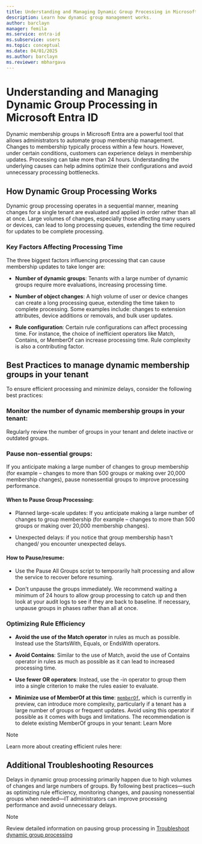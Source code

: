 ```yaml
---
title: Understanding and Managing Dynamic Group Processing in Microsoft Entra ID
description: Learn how dynamic group management works. 
author: barclayn
manager: femila
ms.service: entra-id
ms.subservice: users
ms.topic: conceptual
ms.date: 04/01/2025
ms.author: barclayn
ms.reviewer: mbhargava
---
```


# Understanding and Managing Dynamic Group Processing  in Microsoft Entra ID

Dynamic membership groups in Microsoft Entra are a powerful tool that allows administrators to automate group membership management. Changes to membership typically process within a few hours. However, under certain conditions, customers can experience delays in membership updates. Processing can take more than 24 hours. Understanding the underlying causes can help admins optimize their configurations and avoid unnecessary processing bottlenecks. 

## How Dynamic Group Processing Works 

Dynamic group processing operates in a sequential manner, meaning changes for a single tenant are evaluated and applied in order rather than all at once. Large volumes of changes, especially those affecting many users or devices, can lead to long processing queues, extending the time required for updates to be complete processing.   

### Key Factors Affecting Processing Time

The three biggest factors influencing processing that can cause membership updates to take longer are: 

- **Number of dynamic groups**: Tenants with a large number of dynamic groups require more evaluations, increasing processing time. 

- **Number of object changes**: A high volume of user or device changes can create a long processing queue, extending the time taken to complete processing. Some examples include: changes to extension attributes, device additions or removals, and bulk user updates. 

- **Rule configuration**: Certain rule configurations can affect processing time. For instance, the choice of inefficient operators like Match, Contains, or MemberOf can increase processing time. Rule complexity is also a contributing factor.  

## Best Practices to manage dynamic membership groups in your tenant 

To ensure efficient processing and minimize delays, consider the following best practices: 

### **Monitor the number of dynamic membership groups in your tenant**:

Regularly review the number of groups in your tenant and delete inactive or outdated groups.

### **Pause non-essential groups**: 

If you anticipate making a large number of changes to group membership (for example – changes to more than 500 groups or making over 20,000 membership changes), pause nonessential groups to improve processing performance.

#### When to Pause Group Processing: 

- Planned large-scale updates: If you anticipate making a large number of changes to group membership (for example – changes to more than 500 groups or making over 20,000 membership changes). 

- Unexpected delays:  if you notice that group membership hasn't changed/ you encounter unexpected delays.  

#### How to Pause/resume:  

- Use the Pause All Groups script to temporarily halt processing and allow the service to recover before resuming. 

- Don't unpause the groups immediately. We recommend waiting a minimum of 24 hours to allow group processing to catch up and then look at your audit logs to see if they are back to baseline. If necessary, unpause groups in phases rather than all at once. 

### Optimizing Rule Efficiency 

- **Avoid the use of the Match operator** in rules as much as possible. Instead use the StartsWith, Equals, or EndsWith operators.  

- **Avoid Contains**: Similar to the use of Match, avoid the use of Contains operator in rules as much as possible as it can lead to increased processing time.  

- **Use fewer OR operators**: Instead, use the -in operator to group them into a single criterion to make the rules easier to evaluate.  

- **Minimize use of MemberOf at this time**: [```memberOf```](groups-dynamic-rule-member-of.md), which is currently in preview, can introduce more complexity, particularly if a tenant has a large number of groups or frequent updates. Avoid using this operator if possible as it comes with bugs and limitations. The recommendation is to delete existing MemberOf groups in your tenant: Learn More 

>[!NOTE]
> Learn more about creating efficient rules here: [](groups-dynamic-rule-more-efficient.md)



## Additional Troubleshooting Resources 

Delays in dynamic group processing primarily happen due to high volumes of changes and large numbers of groups. By following best practices—such as optimizing rule efficiency, monitoring changes, and pausing nonessential groups when needed—IT administrators can improve processing performance and avoid unnecessary delays.  

>[!NOTE]
> Review detailed information on pausing group processing in [Troubleshoot dynamic group processing](/troubleshoot/entra/entra-id/dir-dmns-obj/troubleshoot-dynamic-groups.md)
